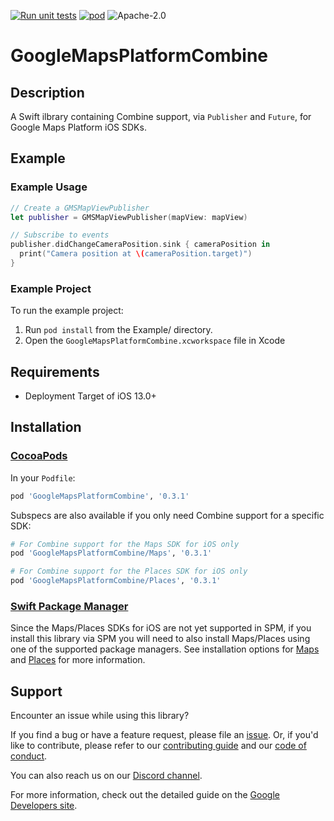 [![Run unit tests](https://github.com/googlemaps/ios-combine/actions/workflows/test.yml/badge.svg?branch=main)](https://github.com/googlemaps/ios-combine/actions/workflows/test.yml)
[![pod](https://img.shields.io/cocoapods/v/GoogleMapsPlatformCombine)](https://cocoapods.org/pods/GoogleMapsPlatformCombine)
![Apache-2.0](https://img.shields.io/badge/license-Apache-blue)

GoogleMapsPlatformCombine
=======================

## Description
A Swift ilbrary containing Combine support, via `Publisher` and `Future`, for Google Maps Platform iOS SDKs.

## Example

### Example Usage

```swift
// Create a GMSMapViewPublisher
let publisher = GMSMapViewPublisher(mapView: mapView)

// Subscribe to events
publisher.didChangeCameraPosition.sink { cameraPosition in
  print("Camera position at \(cameraPosition.target)")
}
```

### Example Project

To run the example project:

1. Run `pod install` from the Example/ directory. 
2. Open the `GoogleMapsPlatformCombine.xcworkspace` file in Xcode

## Requirements
* Deployment Target of iOS 13.0+

## Installation

### [CocoaPods](https://cocoapods.org)

In your `Podfile`:

```ruby
pod 'GoogleMapsPlatformCombine', '0.3.1'
```

Subspecs are also available if you only need Combine support for a specific SDK:

```ruby
# For Combine support for the Maps SDK for iOS only
pod 'GoogleMapsPlatformCombine/Maps', '0.3.1'

# For Combine support for the Places SDK for iOS only
pod 'GoogleMapsPlatformCombine/Places', '0.3.1'
```

### [Swift Package Manager](https://github.com/apple/swift-package-manager)

Since the Maps/Places SDKs for iOS are not yet supported in SPM, if you install
this library via SPM you will need to also install Maps/Places using one of the
supported package managers. See installation options for [Maps][maps-install]
and [Places][places-install] for more information.

## Support

Encounter an issue while using this library?

If you find a bug or have a feature request, please file an [issue].
Or, if you'd like to contribute, please refer to our [contributing guide][contributing] and our [code of conduct].

You can also reach us on our [Discord channel].

For more information, check out the detailed guide on the
[Google Developers site][devsite-guide].

[maps-install]: https://developers.google.com/maps/documentation/ios-sdk/start#download-sdk
[places-install]: https://developers.google.com/maps/documentation/places/ios-sdk/start#step-2:-install-the-sdk
[contributing]: CONTRIBUTING.md
[code of conduct]: CODE_OF_CONDUCT.md
[Discord channel]: https://discord.gg/9fwRNWg
[issue]: https://github.com/googlemaps/ios-combine/issues
[devsite-guide]: https://developers.google.com/maps/documentation/ios-sdk/overview
